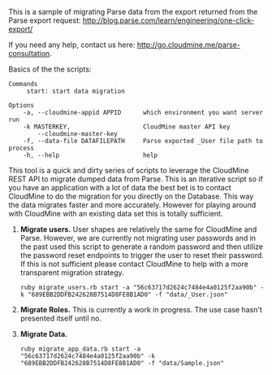 This is a sample of migrating Parse data from the export returned from the Parse export request:
http://blog.parse.com/learn/engineering/one-click-export/

If you need any help, contact us here: http://go.cloudmine.me/parse-consultation.

Basics of the the scripts:
```
Commands
     start: start data migration

Options
    -a, --cloudmine-appid APPID      which environment you want server run
    -k MASTERKEY,                    CloudMine master API key
        --cloudmine-master-key
    -f, --data-file DATAFILEPATH     Parse exported _User file path to process
    -h, --help                       help
```

This tool is a quick and dirty series of scripts to leverage the CloudMine REST API to migrate dumped data from Parse. This is an iterative script so if you have an application with a lot of data the best bet is to contact CloudMine to do the migration for you directly on the Database. This way the data migrates faster and more accurately. However for playing around with CloudMine with an existing data set this is totally sufficient.

1. **Migrate users.**
User shapes are relatively the same for CloudMine and Parse. However, we are currently not migrating user passwords and in the past used this script to generate a random password and then utilize the password reset endpoints to trigger the user to reset their password. If this is not sufficient please contact CloudMine to help with a more transparent migration strategy.

     ```ruby migrate_users.rb start -a "56c63717d2624c7484e4a0125f2aa90b" -k "689EBB2DDFB242628B7514D8FE8B1AD0" -f "data/_User.json"```

2. **Migrate Roles.**
This is currently a work in progress. The use case hasn't presented itself until no.

3. **Migrate Data.**

     ```ruby migrate_app_data.rb start -a "56c63717d2624c7484e4a0125f2aa90b" -k "689EBB2DDFB242628B7514D8FE8B1AD0" -f "data/Sample.json"```
